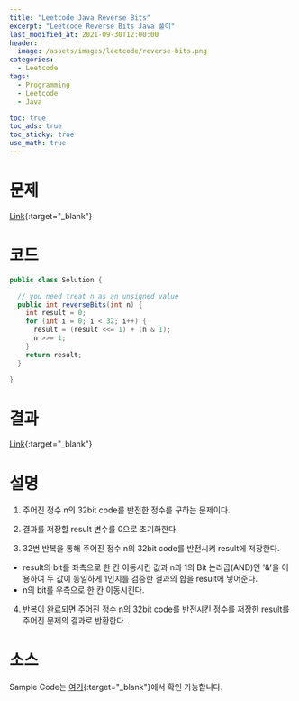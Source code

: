 ```yaml
---
title: "Leetcode Java Reverse Bits"
excerpt: "Leetcode Reverse Bits Java 풀이"
last_modified_at: 2021-09-30T12:00:00
header:
  image: /assets/images/leetcode/reverse-bits.png
categories:
  - Leetcode
tags:
  - Programming
  - Leetcode
  - Java

toc: true
toc_ads: true
toc_sticky: true
use_math: true
---
```

# 문제
[Link](https://leetcode.com/problems/reverse-bits/){:target="_blank"}

# 코드
```java
public class Solution {

  // you need treat n as an unsigned value
  public int reverseBits(int n) {
    int result = 0;
    for (int i = 0; i < 32; i++) {
      result = (result <<= 1) + (n & 1);
      n >>= 1;
    }
    return result;
  }

}
```

# 결과
[Link](https://leetcode.com/submissions/detail/563240768/){:target="_blank"}

# 설명
1. 주어진 정수 n의 32bit code를 반전한 정수를 구하는 문제이다.

2. 결과를 저장할 result 변수를 0으로 초기화한다.

3. 32번 반복을 통해 주어진 정수 n의 32bit code를 반전시켜 result에 저장한다.
- result의 bit를 좌측으로 한 칸 이동시킨 값과 n과 1의 Bit 논리곱(AND)인 '&'을 이용하여 두 값이 동일하게 1인지를 검증한 결과의 합을 result에 넣어준다.
- n의 bit를 우측으로 한 칸 이동시킨다.

4. 반복이 완료되면 주어진 정수 n의 32bit code를 반전시킨 정수를 저장한 result를 주어진 문제의 결과로 반환한다.

# 소스
Sample Code는 [여기](https://github.com/GracefulSoul/leetcode/blob/master/src/main/java/gracefulsoul/problems/ReverseBits.java){:target="_blank"}에서 확인 가능합니다.